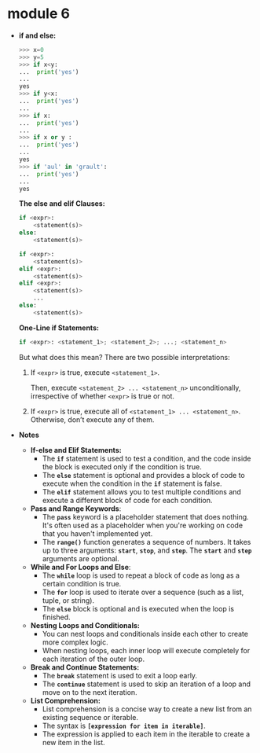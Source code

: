 # module 6

- **if and else:**
    
    ```python
    >>> x=0
    >>> y=5
    >>> if x<y:
    ...  print('yes')
    ... 
    yes
    >>> if y<x:
    ...  print('yes')
    ... 
    >>> if x:
    ...  print('yes')
    ... 
    >>> if x or y :
    ...  print('yes')
    ...
    yes
    >>> if 'aul' in 'grault':
    ...  print('yes')
    ...
    yes
    ```
    
    ****The else and elif Clauses:****
    
    ```python
    if <expr>:
        <statement(s)>
    else:
        <statement(s)>
    ```
    
    ```python
    if <expr>:
        <statement(s)>
    elif <expr>:
        <statement(s)>
    elif <expr>:
        <statement(s)>
        ...
    else:
        <statement(s)>
    ```
    
    ****One-Line if Statements:****
    
    ```python
    if <expr>: <statement_1>; <statement_2>; ...; <statement_n>
    ```
    
    But what does this mean? There are two possible interpretations:
    
    1. If `<expr>` is true, execute `<statement_1>`.
        
        Then, execute `<statement_2> ... <statement_n>` unconditionally, irrespective of whether `<expr>` is true or not.
        
    2. If `<expr>` is true, execute all of `<statement_1> ... <statement_n>`. Otherwise, don’t execute any of them.
- **Notes**
    - **If-else and Elif Statements:**
        - The **`if`** statement is used to test a condition, and the code inside the block is executed only if the condition is true.
        - The **`else`** statement is optional and provides a block of code to execute when the condition in the **`if`** statement is false.
        - The **`elif`** statement allows you to test multiple conditions and execute a different block of code for each condition.
    - **Pass and Range Keywords**:
        - The **`pass`** keyword is a placeholder statement that does nothing. It's often used as a placeholder when you're working on code that you haven't implemented yet.
        - The **`range()`** function generates a sequence of numbers. It takes up to three arguments: **`start`**, **`stop`**, and **`step`**. The **`start`** and **`step`** arguments are optional.
    - **While and For Loops and Else**:
        - The **`while`** loop is used to repeat a block of code as long as a certain condition is true.
        - The **`for`** loop is used to iterate over a sequence (such as a list, tuple, or string).
        - The **`else`** block is optional and is executed when the loop is finished.
    - **Nesting Loops and Conditionals:**
        - You can nest loops and conditionals inside each other to create more complex logic.
        - When nesting loops, each inner loop will execute completely for each iteration of the outer loop.
    - **Break and Continue Statements:**
        - The **`break`** statement is used to exit a loop early.
        - The **`continue`** statement is used to skip an iteration of a loop and move on to the next iteration.
    - **List Comprehension:**
        - List comprehension is a concise way to create a new list from an existing sequence or iterable.
        - The syntax is **`[expression for item in iterable]`**.
        - The expression is applied to each item in the iterable to create a new item in the list.